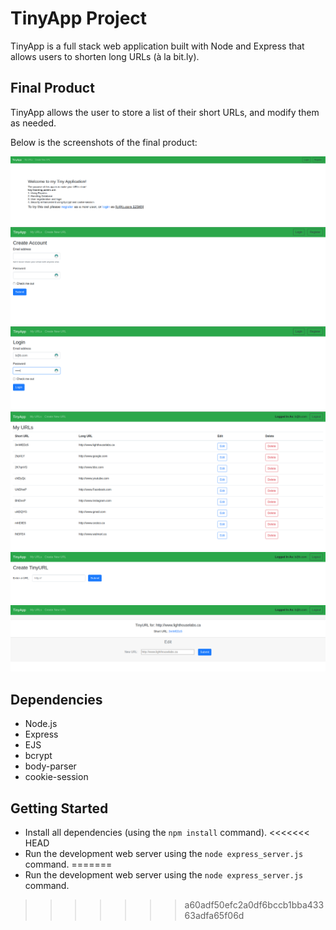 # TinyApp Project

TinyApp is a full stack web application built with Node and Express that allows users to shorten long URLs (à la bit.ly).


## Final Product

TinyApp allows the user to store a list of their short URLs, and modify them as needed.

Below is  the screenshots of the final product:

!["Screenshot of Home page"](https://github.com/Alizmn/tinyapp/blob/master/Docs/HomeN.png?raw=true)
!["Screenshot of Register page"](https://github.com/Alizmn/tinyapp/blob/master/Docs/Register.png?raw=true)
!["Screenshot of Login page"](https://github.com/Alizmn/tinyapp/blob/master/Docs/Login.png?raw=true)
!["Screenshot of My URLs page"](https://github.com/Alizmn/tinyapp/blob/master/Docs/URLlist.png?raw=true)
!["Screenshot of Create Tiny URLs page"](https://github.com/Alizmn/tinyapp/blob/master/Docs/NewURL.png?raw=true)
!["Screenshot of a Edit page"](https://github.com/Alizmn/tinyapp/blob/master/Docs/Edit.png?raw=true)


## Dependencies

- Node.js
- Express
- EJS
- bcrypt
- body-parser
- cookie-session

## Getting Started

- Install all dependencies (using the `npm install` command).
<<<<<<< HEAD
- Run the development web server using the `node express_server.js` command.
=======
- Run the development web server using the `node express_server.js` command.
>>>>>>> a60adf50efc2a0df6bccb1bba43363adfa65f06d
